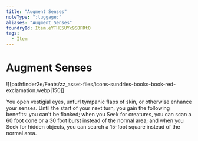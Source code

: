 ```yaml
---
title: "Augment Senses"
noteType: ":luggage:"
aliases: "Augment Senses"
foundryId: Item.eYTHE5UYx9S8FRtO
tags:
  - Item
---
```


# Augment Senses
![[pathfinder2e/Feats/zz_asset-files/icons-sundries-books-book-red-exclamation.webp|150]]

You open vestigial eyes, unfurl tympanic flaps of skin, or otherwise enhance your senses. Until the start of your next turn, you gain the following benefits: you can't be flanked; when you Seek for creatures, you can scan a 60 foot cone or a 30 foot burst instead of the normal area; and when you Seek for hidden objects, you can search a 15-foot square instead of the normal area.


